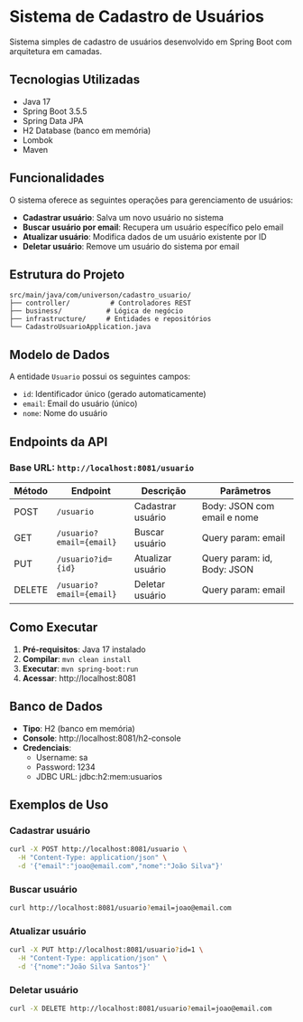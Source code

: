 # Sistema de Cadastro de Usuários

Sistema simples de cadastro de usuários desenvolvido em Spring Boot com arquitetura em camadas.

## Tecnologias Utilizadas

- Java 17
- Spring Boot 3.5.5
- Spring Data JPA
- H2 Database (banco em memória)
- Lombok
- Maven

## Funcionalidades

O sistema oferece as seguintes operações para gerenciamento de usuários:

- **Cadastrar usuário**: Salva um novo usuário no sistema
- **Buscar usuário por email**: Recupera um usuário específico pelo email
- **Atualizar usuário**: Modifica dados de um usuário existente por ID
- **Deletar usuário**: Remove um usuário do sistema por email

## Estrutura do Projeto

```
src/main/java/com/universon/cadastro_usuario/
├── controller/          # Controladores REST
├── business/           # Lógica de negócio
├── infrastructure/     # Entidades e repositórios
└── CadastroUsuarioApplication.java
```

## Modelo de Dados

A entidade `Usuario` possui os seguintes campos:
- `id`: Identificador único (gerado automaticamente)
- `email`: Email do usuário (único)
- `nome`: Nome do usuário

## Endpoints da API

### Base URL: `http://localhost:8081/usuario`

| Método | Endpoint | Descrição | Parâmetros |
|--------|----------|-----------|------------|
| POST | `/usuario` | Cadastrar usuário | Body: JSON com email e nome |
| GET | `/usuario?email={email}` | Buscar usuário | Query param: email |
| PUT | `/usuario?id={id}` | Atualizar usuário | Query param: id, Body: JSON |
| DELETE | `/usuario?email={email}` | Deletar usuário | Query param: email |

## Como Executar

1. **Pré-requisitos**: Java 17 instalado
2. **Compilar**: `mvn clean install`
3. **Executar**: `mvn spring-boot:run`
4. **Acessar**: http://localhost:8081

## Banco de Dados

- **Tipo**: H2 (banco em memória)
- **Console**: http://localhost:8081/h2-console
- **Credenciais**: 
  - Username: sa
  - Password: 1234
  - JDBC URL: jdbc:h2:mem:usuarios

## Exemplos de Uso

### Cadastrar usuário
```bash
curl -X POST http://localhost:8081/usuario \
  -H "Content-Type: application/json" \
  -d '{"email":"joao@email.com","nome":"João Silva"}'
```

### Buscar usuário
```bash
curl http://localhost:8081/usuario?email=joao@email.com
```

### Atualizar usuário
```bash
curl -X PUT http://localhost:8081/usuario?id=1 \
  -H "Content-Type: application/json" \
  -d '{"nome":"João Silva Santos"}'
```

### Deletar usuário
```bash
curl -X DELETE http://localhost:8081/usuario?email=joao@email.com
```
